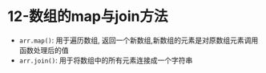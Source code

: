 # 12-数组的map与join方法

- `arr.map()`: 用于遍历数组, 返回一个新数组,新数组的元素是对原数组元素调用函数处理后的值
- `arr.join()`: 用于将数组中的所有元素连接成一个字符串
